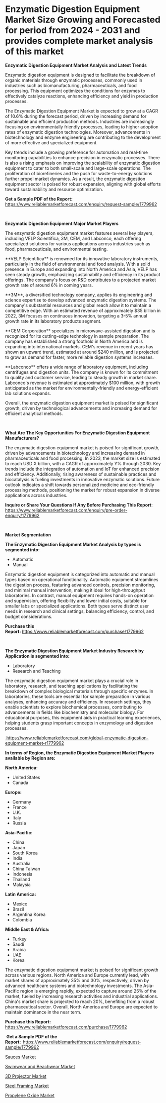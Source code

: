 <p><h1>Enzymatic Digestion Equipment Market Size Growing and Forecasted for period from 2024 - 2031 and provides complete market analysis of this market</h1></p><p><strong>Enzymatic Digestion Equipment Market Analysis and Latest Trends</strong></p>
<p><p>Enzymatic digestion equipment is designed to facilitate the breakdown of organic materials through enzymatic processes, commonly used in industries such as biomanufacturing, pharmaceuticals, and food processing. This equipment optimizes the conditions for enzymes to effectively catalyze reactions, enhancing efficiency and yield in production processes.</p><p>The Enzymatic Digestion Equipment Market is expected to grow at a CAGR of 10.6% during the forecast period, driven by increasing demand for sustainable and efficient production methods. Industries are increasingly focusing on environmentally friendly processes, leading to higher adoption rates of enzymatic digestion technologies. Moreover, advancements in biotechnology and enzyme engineering are contributing to the development of more effective and specialized equipment.</p><p>Key trends include a growing preference for automation and real-time monitoring capabilities to enhance precision in enzymatic processes. There is also a rising emphasis on improving the scalability of enzymatic digestion equipment to cater to both small-scale and large-scale operations. The proliferation of biorefineries and the push for waste-to-energy solutions further propel market dynamics. As a result, the enzymatic digestion equipment sector is poised for robust expansion, aligning with global efforts toward sustainability and resource optimization.</p></p>
<p><strong>Get a Sample PDF of the Report:&nbsp;</strong> <a href="https://www.reliablemarketforecast.com/enquiry/request-sample/1779962?utm_campaign=1108&utm_medium=2&utm_source=Github&utm_content=ia&utm_term=19122024&utm_id=enzymatic-digestion-equipment">https://www.reliablemarketforecast.com/enquiry/request-sample/1779962</a></p>
<p>&nbsp;</p>
<p><strong>Enzymatic Digestion Equipment Major Market Players</strong></p>
<p><p>The enzymatic digestion equipment market features several key players, including VELP Scientifica, 3M, CEM, and Labconco, each offering specialized solutions for various applications across industries such as food, pharmaceuticals, and environmental testing.</p><p>**VELP Scientifica** is renowned for its innovative laboratory instruments, particularly in the field of environmental and food analysis. With a solid presence in Europe and expanding into North America and Asia, VELP has seen steady growth, emphasizing sustainability and efficiency in its product offerings. The company's focus on R&D contributes to a projected market growth rate of around 6% in coming years.</p><p>**3M**, a diversified technology company, applies its engineering and science expertise to develop advanced enzymatic digestion systems. The company's substantial resources and global reach allow it to maintain a competitive edge. With an estimated revenue of approximately $35 billion in 2022, 3M focuses on continuous innovation, targeting a 3-5% annual growth rate in its laboratory products segment.</p><p>**CEM Corporation** specializes in microwave-assisted digestion and is recognized for its cutting-edge technology in sample preparation. The company has established a strong foothold in North America and is expanding into international markets. CEM's revenue in recent years has shown an upward trend, estimated at around $240 million, and is projected to grow as demand for faster, more reliable digestion systems increases.</p><p>**Labconco** offers a wide range of laboratory equipment, including centrifuges and digestion units. The company is known for its commitment to quality and customer service, leading to steady growth in market share. Labconco's revenue is estimated at approximately $100 million, with growth anticipated as the market for environmentally-friendly and energy-efficient lab solutions expands.</p><p>Overall, the enzymatic digestion equipment market is poised for significant growth, driven by technological advancements and increasing demand for efficient analytical methods.</p></p>
<p>&nbsp;</p>
<p><strong>What Are The Key Opportunities For Enzymatic Digestion Equipment Manufacturers?</strong></p>
<p><p>The enzymatic digestion equipment market is poised for significant growth, driven by advancements in biotechnology and increasing demand in pharmaceuticals and food processing. In 2023, the market size is estimated to reach USD X billion, with a CAGR of approximately Y% through 2030. Key trends include the integration of automation and IoT for enhanced precision and efficiency. Additionally, rising awareness of sustainable practices and biocatalysis is fueling investments in innovative enzymatic solutions. Future outlook indicates a shift towards personalized medicine and eco-friendly processing methods, positioning the market for robust expansion in diverse applications across industries.</p></p>
<p><strong>Inquire or Share Your Questions If Any Before Purchasing This Report:</strong> <a href="https://www.reliablemarketforecast.com/enquiry/pre-order-enquiry/1779962?utm_campaign=1108&utm_medium=2&utm_source=Github&utm_content=ia&utm_term=19122024&utm_id=enzymatic-digestion-equipment">https://www.reliablemarketforecast.com/enquiry/pre-order-enquiry/1779962</a></p>
<p>&nbsp;</p>
<p><strong>Market Segmentation</strong></p>
<p><strong>The Enzymatic Digestion Equipment Market Analysis by types is segmented into:</strong></p>
<p><ul><li>Automatic</li><li>Manual</li></ul></p>
<p><p>Enzymatic digestion equipment is categorized into automatic and manual types based on operational functionality. Automatic equipment streamlines the digestion process, featuring advanced controls, precision monitoring, and minimal manual intervention, making it ideal for high-throughput laboratories. In contrast, manual equipment requires hands-on operation and supervision, offering flexibility and lower initial costs, suitable for smaller labs or specialized applications. Both types serve distinct user needs in research and clinical settings, balancing efficiency, control, and budget considerations.</p></p>
<p><strong>Purchase this Report:&nbsp;</strong><a href="https://www.reliablemarketforecast.com/purchase/1779962?utm_campaign=1108&utm_medium=2&utm_source=Github&utm_content=ia&utm_term=19122024&utm_id=enzymatic-digestion-equipment">https://www.reliablemarketforecast.com/purchase/1779962</a></p>
<p>&nbsp;</p>
<p><strong>The Enzymatic Digestion Equipment Market Industry Research by Application is segmented into:</strong></p>
<p><ul><li>Laboratory</li><li>Research and Teaching</li></ul></p>
<p><p>The enzymatic digestion equipment market plays a crucial role in laboratory, research, and teaching applications by facilitating the breakdown of complex biological materials through specific enzymes. In laboratories, these tools are essential for sample preparation in various analyses, enhancing accuracy and efficiency. In research settings, they enable scientists to explore biochemical processes, contributing to advancements in fields like biochemistry and molecular biology. For educational purposes, this equipment aids in practical learning experiences, helping students grasp important concepts in enzymology and digestion processes.</p></p>
<p><a href="https://www.reliablemarketforecast.com/global-enzymatic-digestion-equipment-market-r1779962?utm_campaign=1108&utm_medium=2&utm_source=Github&utm_content=ia&utm_term=19122024&utm_id=enzymatic-digestion-equipment">&nbsp;https://www.reliablemarketforecast.com/global-enzymatic-digestion-equipment-market-r1779962</a></p>
<p><strong>In terms of Region, the Enzymatic Digestion Equipment Market Players available by Region are:</strong></p>
<p>
    <p> <strong> North America: </strong>
        <ul>
            <li>United States</li>
            <li>Canada</li>
        </ul>
        </p> 
    <p> <strong> Europe: </strong>
        <ul>
            <li>Germany</li>
            <li>France</li>
            <li>U.K.</li>
            <li>Italy</li>
            <li>Russia</li>
        </ul>
        </p> 
    <p> <strong> Asia-Pacific: </strong>
        <ul>
            <li>China</li>
            <li>Japan</li>
            <li>South Korea</li>
            <li>India</li>
            <li>Australia</li>
            <li>China Taiwan</li>
            <li>Indonesia</li>
            <li>Thailand</li>
            <li>Malaysia</li>
        </ul>
        </p> 
    <p> <strong> Latin America: </strong>
        <ul>
            <li>Mexico</li>
            <li>Brazil</li>
            <li>Argentina Korea</li>
            <li>Colombia</li>
        </ul>
        </p> 
    <p> <strong> Middle East & Africa: </strong>
        <ul>
            <li>Turkey</li>
            <li>Saudi</li>
            <li>Arabia</li>
            <li>UAE</li>
            <li>Korea</li>
        </ul>
    </p>
    </p>
<p><p>The enzymatic digestion equipment market is poised for significant growth across various regions. North America and Europe currently lead, with market shares of approximately 35% and 30%, respectively, driven by advanced healthcare systems and biotechnology investments. The Asia-Pacific region is emerging rapidly, expected to capture around 25% of the market, fueled by increasing research activities and industrial applications. China's market share is projected to reach 20%, benefiting from a robust pharmaceutical sector. Overall, North America and Europe are expected to maintain dominance in the near term.</p></p>
<p><strong>Purchase this Report: </strong><a href="https://www.reliablemarketforecast.com/purchase/1779962?utm_campaign=1108&utm_medium=2&utm_source=Github&utm_content=ia&utm_term=19122024&utm_id=enzymatic-digestion-equipment">https://www.reliablemarketforecast.com/purchase/1779962</a></p>
<p>&nbsp;<strong>Get a Sample PDF of the Report:&nbsp;&nbsp;</strong><a href="https://www.reliablemarketforecast.com/enquiry/request-sample/1779962?utm_campaign=1108&utm_medium=2&utm_source=Github&utm_content=ia&utm_term=19122024&utm_id=enzymatic-digestion-equipment">https://www.reliablemarketforecast.com/enquiry/request-sample/1779962</a></p>
<p><strong></strong></p>
<p><p><a href="https://www.linkedin.com/pulse/market-insights-sauces-94-cagr-from-2024-2031-resarch-mint-lltxe?utm_campaign=1108&utm_medium=2&utm_source=Github&utm_content=ia&utm_term=19122024&utm_id=enzymatic-digestion-equipment">Sauces Market</a></p><p><a href="https://www.linkedin.com/pulse/whats-fueling-swimwear-beachwear-markets-growth-46-cagr-projected-zfccf?utm_campaign=1108&utm_medium=2&utm_source=Github&utm_content=ia&utm_term=19122024&utm_id=enzymatic-digestion-equipment">Swimwear and Beachwear Market</a></p><p><a href="https://www.linkedin.com/pulse/3d-projector-market-analysis-2024-2031-strong-cagr-89-identifying-im3qf?utm_campaign=1108&utm_medium=2&utm_source=Github&utm_content=ia&utm_term=19122024&utm_id=enzymatic-digestion-equipment">3D Projector Market</a></p><p><a href="https://www.linkedin.com/pulse/late-mark-research-ceirf?utm_campaign=1108&utm_medium=2&utm_source=Github&utm_content=ia&utm_term=19122024&utm_id=enzymatic-digestion-equipment">Steel Framing Market</a></p><p><a href="https://www.linkedin.com/pulse/a-mkt-nova-vc8zf?utm_campaign=1108&utm_medium=2&utm_source=Github&utm_content=ia&utm_term=19122024&utm_id=enzymatic-digestion-equipment">Propylene Oxide Market</a></p></p>